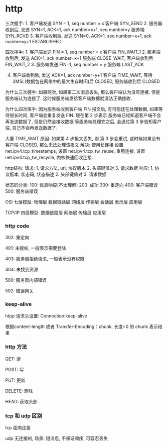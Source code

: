 # http

三次握手:
    1. 客户端发送 SYN = 1, seq number = x    客户端 SYN_SEND
    2. 服务器收到后, 发送 SYN=1, ACK=1, ack number=x+1, seq number=y   服务端 SYN_RCVD
    3. 客户端收到后, 发送 SYN=0, ACK=1, seq number=x+1, ack number=y+1   ESTABLISHED

四次挥手:
    1. 客户端发送 FIN = 1, seq number = x   客户端 FIN_WAIT_1
    2. 服务端收到后, 发送 ACK=1, ack number=x+1  服务端 CLOSE_WAIT,  客户端收到后 FIN_WAIT_2
    3. 服务端发送 FIN=1, seq number = y     服务端 LAST_ACK

4. 客户端收到后, 发送 ACK=1, ack number=y+1  客户端 TIME_WAIT, 等待2MSL(数据包在网络中的最大生存时间)后 CLOSED, 服务端收到后 CLOSED

为什么三次握手:
    如果两次, 如果第二次消息丢失, 那么客户端认为没有连接, 但是 服务端认为连接了. 这时候服务端发给客户端数据就没法正确接收.

为什么四次挥手:
    因为服务端收到客户端 FIN 报文后, 有可能还在处理数据, 如果等待很长时间, 客户端会重复发送 FIN.
    现在第 2 步表示 服务端已经知道客户端不会再发送数据了, 但是仍然会接收数据
    等服务端处理完之后, 会通过第 3 步告知客户端, 自己不会再发送数据了.

大量 TIME_WAIT 原因:
    如果第 4 步报文丢失, 则 第 3 步会重试, 这时候如果没有客户端 CLOSED, 那么无法处理该报文
    解决: 
        使用长连接
        设置 net.ipv4.tcp_timestamps; 设置 net.ipv4.tcp_tw_reuse, 重用连接; 设置 net.ipv4.tcp_tw_recycle, 内核快速回收连接.

http结构:
    请求:
        1. 请求方法, url, 协议版本
        2. 头部键值对
        3. 请求数据
    响应:
        1. 协议版本, 状态码, 状态描述
        2. 头部键值对
        3. 请求数据

状态码分类:
    100: 信息响应(不太理解)
    200: 成功
    300: 重定向
    400: 客户端错误
    500: 服务端错误

OSI 七层模型:
    物理层
    数据链路层
    网络层
    传输层
    会话层
    表示层
    应用层

TCP/IP 四层模型:
    数据链路层
    网络层
    传输层
    应用层

### http code

302: 重定向

401: 未授权, 一般表示需要登陆

403: 服务器拒绝请求, 一般表示没有权限

404: 未找到资源

500: 服务器内部错误

502: 错误网关

### keep-alive

htpp 请求头设置: Connection:keep-alive

根据content-length 或者 Transfer-Encoding：chunk, 长度=0 的 chunk 表示结束

### http 方法

GET: 读

POST: 写

PUT: 更新

DELETE: 删除

HEAD: 获取头部

### tcp 和 udp 区别

tcp 面向连接

udp 无连接的, 场景: 短消息, 不保证顺序, 可容忍丢失
